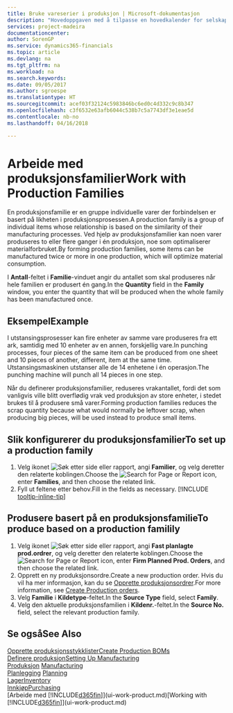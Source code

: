 ```yaml
---
title: Bruke vareserier i produksjon | Microsoft-dokumentasjon
description: "Hovedoppgaven med å tilpasse en hovedkalender for selskapet, eller selskapets forretningspartner, er å angi eventuelle endringer i statusen for arbeids- eller fridager."
services: project-madeira
documentationcenter: 
author: SorenGP
ms.service: dynamics365-financials
ms.topic: article
ms.devlang: na
ms.tgt_pltfrm: na
ms.workload: na
ms.search.keywords: 
ms.date: 09/05/2017
ms.author: sgroespe
ms.translationtype: HT
ms.sourcegitcommit: acef03f32124c5983846bc6ed0c4d332c9c8b347
ms.openlocfilehash: c3f6532e63afb6044c538b7c5a7743df3e1eae5d
ms.contentlocale: nb-no
ms.lasthandoff: 04/16/2018

---
```

# <a name="work-with-production-families"></a><span data-ttu-id="449b1-103">Arbeide med produksjonsfamilier</span><span class="sxs-lookup"><span data-stu-id="449b1-103">Work with Production Families</span></span>
<span data-ttu-id="449b1-104">En produksjonsfamilie er en gruppe individuelle varer der forbindelsen er basert på likheten i produksjonsprosessen.</span><span class="sxs-lookup"><span data-stu-id="449b1-104">A production family is a group of individual items whose relationship is based on the similarity of their manufacturing processes.</span></span> <span data-ttu-id="449b1-105">Ved hjelp av produksjonsfamilier kan noen varer produseres to eller flere ganger i én produksjon, noe som optimaliserer materialforbruket.</span><span class="sxs-lookup"><span data-stu-id="449b1-105">By forming production families, some items can be manufactured twice or more in one production, which will optimize material consumption.</span></span>

<span data-ttu-id="449b1-106">I **Antall**-feltet i **Familie**-vinduet angir du antallet som skal produseres når hele familien er produsert én gang.</span><span class="sxs-lookup"><span data-stu-id="449b1-106">In the **Quantity** field in the **Family** window, you enter the quantity that will be produced when the whole family has been manufactured once.</span></span>

## <a name="example"></a><span data-ttu-id="449b1-107">Eksempel</span><span class="sxs-lookup"><span data-stu-id="449b1-107">Example</span></span>
<span data-ttu-id="449b1-108">I utstansingsprosesser kan fire enheter av samme vare produseres fra ett ark, samtidig med 10 enheter av en annen, forskjellig vare.</span><span class="sxs-lookup"><span data-stu-id="449b1-108">In punching processes, four pieces of the same item can be produced from one sheet and 10 pieces of another, different, item at the same time.</span></span> <span data-ttu-id="449b1-109">Utstansingsmaskinen utstanser alle de 14 enhetene i én operasjon.</span><span class="sxs-lookup"><span data-stu-id="449b1-109">The punching machine will punch all 14 pieces in one step.</span></span>

<span data-ttu-id="449b1-110">Når du definerer produksjonsfamilier, reduseres vrakantallet, fordi det som vanligvis ville blitt overflødig vrak ved produksjon av store enheter, i stedet brukes til å produsere små varer.</span><span class="sxs-lookup"><span data-stu-id="449b1-110">Forming production families reduces the scrap quantity because what would normally be leftover scrap, when producing big pieces, will be used instead to produce small items.</span></span>

## <a name="to-set-up-a-production-family"></a><span data-ttu-id="449b1-111">Slik konfigurerer du produksjonsfamilier</span><span class="sxs-lookup"><span data-stu-id="449b1-111">To set up a production family</span></span>
1. <span data-ttu-id="449b1-112">Velg ikonet ![Søk etter side eller rapport](media/ui-search/search_small.png "Søk etter side eller rapport"), angi **Familier**, og velg deretter den relaterte koblingen.</span><span class="sxs-lookup"><span data-stu-id="449b1-112">Choose the ![Search for Page or Report](media/ui-search/search_small.png "Search for Page or Report icon") icon, enter **Families**, and then choose the related link.</span></span>
2. <span data-ttu-id="449b1-113">Fyll ut feltene etter behov.</span><span class="sxs-lookup"><span data-stu-id="449b1-113">Fill in the fields as necessary.</span></span> [!INCLUDE [tooltip-inline-tip](includes/tooltip-inline-tip_md.md)]

## <a name="to-produce-based-on-a-production-familily"></a><span data-ttu-id="449b1-114">Produsere basert på en produksjonsfamilie</span><span class="sxs-lookup"><span data-stu-id="449b1-114">To produce based on a production familily</span></span>
1. <span data-ttu-id="449b1-115">Velg ikonet ![Søk etter side eller rapport](media/ui-search/search_small.png "Søk etter side eller rapport"), angi **Fast planlagte prod.ordrer**, og velg deretter den relaterte koblingen.</span><span class="sxs-lookup"><span data-stu-id="449b1-115">Choose the ![Search for Page or Report](media/ui-search/search_small.png "Search for Page or Report icon") icon, enter **Firm Planned Prod. Orders**, and then choose the related link.</span></span>
2. <span data-ttu-id="449b1-116">Opprett en ny produksjonsordre.</span><span class="sxs-lookup"><span data-stu-id="449b1-116">Create a new production order.</span></span> <span data-ttu-id="449b1-117">Hvis du vil ha mer informasjon, kan du se [Opprette produksjonsordrer](production-how-to-create-production-orders.md).</span><span class="sxs-lookup"><span data-stu-id="449b1-117">For more information, see [Create Production orders](production-how-to-create-production-orders.md).</span></span>
3. <span data-ttu-id="449b1-118">Velg **Familie** i **Kildetype**-feltet.</span><span class="sxs-lookup"><span data-stu-id="449b1-118">In the **Source Type** field, select **Family**.</span></span>  
4. <span data-ttu-id="449b1-119">Velg den aktuelle produksjonsfamilien i **Kildenr.**-feltet.</span><span class="sxs-lookup"><span data-stu-id="449b1-119">In the **Source No.** field, select the relevant production family.</span></span>

## <a name="see-also"></a><span data-ttu-id="449b1-120">Se også</span><span class="sxs-lookup"><span data-stu-id="449b1-120">See Also</span></span>
[<span data-ttu-id="449b1-121">Opprette produksjonsstykklister</span><span class="sxs-lookup"><span data-stu-id="449b1-121">Create Production BOMs</span></span>](production-how-to-create-production-boms.md)  
[<span data-ttu-id="449b1-122">Definere produksjon</span><span class="sxs-lookup"><span data-stu-id="449b1-122">Setting Up Manufacturing</span></span>](production-configure-production-processes.md)  
<span data-ttu-id="449b1-123">[Produksjon](production-manage-manufacturing.md)  </span><span class="sxs-lookup"><span data-stu-id="449b1-123">[Manufacturing](production-manage-manufacturing.md)  </span></span>  
<span data-ttu-id="449b1-124">[Planlegging](production-planning.md) </span><span class="sxs-lookup"><span data-stu-id="449b1-124">[Planning](production-planning.md) </span></span>  
[<span data-ttu-id="449b1-125">Lager</span><span class="sxs-lookup"><span data-stu-id="449b1-125">Inventory</span></span>](inventory-manage-inventory.md)  
[<span data-ttu-id="449b1-126">Innkjøp</span><span class="sxs-lookup"><span data-stu-id="449b1-126">Purchasing</span></span>](purchasing-manage-purchasing.md)  
<span data-ttu-id="449b1-127">[Arbeide med [!INCLUDE[d365fin](includes/d365fin_md.md)]](ui-work-product.md)</span><span class="sxs-lookup"><span data-stu-id="449b1-127">[Working with [!INCLUDE[d365fin](includes/d365fin_md.md)]](ui-work-product.md)</span></span>

